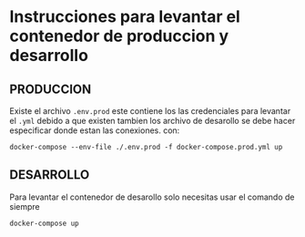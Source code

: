 # Instrucciones para levantar el contenedor de produccion y desarrollo 

## PRODUCCION

Existe el archivo ``` .env.prod ``` este contiene los las credenciales para levantar el ``` .yml ```
debido a que existen tambien los archivo de desarollo se debe hacer especificar donde estan las conexiones.
con:

``` 
docker-compose --env-file ./.env.prod -f docker-compose.prod.yml up
```

## DESARROLLO
Para levantar el contenedor de desarollo solo necesitas usar el comando de siempre
```
docker-compose up
```
